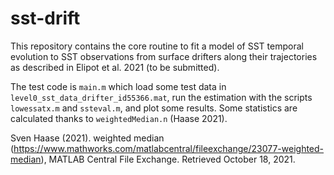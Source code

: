 # sst-drift
This repository contains the core routine to fit a model of SST temporal evolution to SST observations from surface drifters along their trajectories as described in Elipot et al. 2021 (to be submitted).

The test code is `main.m` which load some test data in `level0_sst_data_drifter_id55366.mat`, run the estimation with the scripts `lowessatx.m` and `ssteval.m`, and plot some results. Some statistics are calculated thanks to `weightedMedian.n` (Haase 2021).

Sven Haase (2021). weighted median (https://www.mathworks.com/matlabcentral/fileexchange/23077-weighted-median), MATLAB Central File Exchange. Retrieved October 18, 2021.
